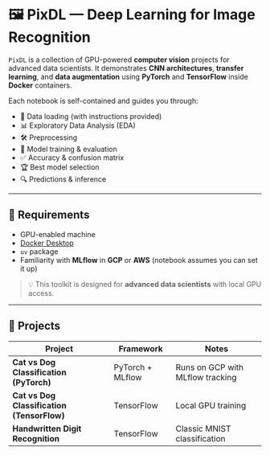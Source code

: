 # 🖼️ PixDL — Deep Learning for Image Recognition

`PixDL` is a collection of GPU-powered **computer vision** projects for advanced data scientists.
It demonstrates **CNN architectures**, **transfer learning**, and **data augmentation** using **PyTorch** and **TensorFlow** inside **Docker** containers.

Each notebook is self-contained and guides you through:
- 📂 Data loading (with instructions provided)
- 📊 Exploratory Data Analysis (EDA)
- 🛠 Preprocessing
- 🧠 Model training & evaluation
- ✅ Accuracy & confusion matrix
- 🏆 Best model selection
- 🔍 Predictions & inference

---

## 🚀 Requirements
- GPU-enabled machine
- [Docker Desktop](https://www.docker.com/products/docker-desktop)
- `uv` package
- Familiarity with **MLflow** in **GCP** or **AWS** (notebook assumes you can set it up)

> 💡 This toolkit is designed for **advanced data scientists** with local GPU access.

---

## 📂 Projects

| Project | Framework | Notes |
|---------|-----------|-------|
| **Cat vs Dog Classification (PyTorch)** | PyTorch + MLflow | Runs on GCP with MLflow tracking |
| **Cat vs Dog Classification (TensorFlow)** | TensorFlow | Local GPU training |
| **Handwritten Digit Recognition** | TensorFlow | Classic MNIST classification |
